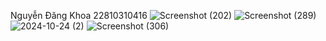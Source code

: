 Nguyễn Đăng Khoa 22810310416
![Screenshot (202)](https://github.com/user-attachments/assets/065e11a4-a6e3-4913-b3ba-8e74e9a4eae9)
![Screenshot (289)](https://github.com/user-attachments/assets/fbafc625-b4d2-4715-997f-74dcd01357b7)
![2024-10-24 (2)](https://github.com/user-attachments/assets/c8b95926-2c1c-4678-80b9-866b029260b0)
![Screenshot (306)](https://github.com/user-attachments/assets/54d0db92-2fc7-42eb-afeb-83d3331a8a61)
